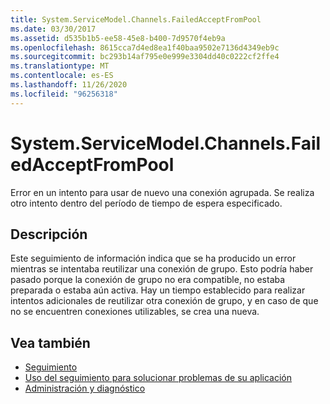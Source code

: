 ```yaml
---
title: System.ServiceModel.Channels.FailedAcceptFromPool
ms.date: 03/30/2017
ms.assetid: d535b1b5-ee58-45e8-b400-7d9570f4eb9a
ms.openlocfilehash: 8615cca7d4ed8ea1f40baa9502e7136d4349eb9c
ms.sourcegitcommit: bc293b14af795e0e999e3304dd40c0222cf2ffe4
ms.translationtype: MT
ms.contentlocale: es-ES
ms.lasthandoff: 11/26/2020
ms.locfileid: "96256318"
---
```

# <a name="systemservicemodelchannelsfailedacceptfrompool"></a>System.ServiceModel.Channels.FailedAcceptFromPool

Error en un intento para usar de nuevo una conexión agrupada. Se realiza otro intento dentro del período de tiempo de espera especificado.  
  
## <a name="description"></a>Descripción  

 Este seguimiento de información indica que se ha producido un error mientras se intentaba reutilizar una conexión de grupo. Esto podría haber pasado porque la conexión de grupo no era compatible, no estaba preparada o estaba aún activa. Hay un tiempo establecido para realizar intentos adicionales de reutilizar otra conexión de grupo, y en caso de que no se encuentren conexiones utilizables, se crea una nueva.  
  
## <a name="see-also"></a>Vea también

- [Seguimiento](index.md)
- [Uso del seguimiento para solucionar problemas de su aplicación](using-tracing-to-troubleshoot-your-application.md)
- [Administración y diagnóstico](../index.md)

